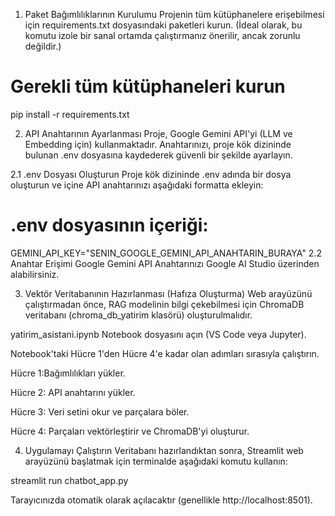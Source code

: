 1. Paket Bağımlılıklarının Kurulumu
Projenin tüm kütüphanelere erişebilmesi için requirements.txt dosyasındaki paketleri kurun. (İdeal olarak, bu komutu izole bir sanal ortamda çalıştırmanız önerilir, ancak zorunlu değildir.)

# Gerekli tüm kütüphaneleri kurun
pip install -r requirements.txt

2. API Anahtarının Ayarlanması
Proje, Google Gemini API'yi (LLM ve Embedding için) kullanmaktadır. Anahtarınızı, proje kök dizininde bulunan .env dosyasına kaydederek güvenli bir şekilde ayarlayın.

2.1 .env Dosyası Oluşturun
Proje kök dizininde .env adında bir dosya oluşturun ve içine API anahtarınızı aşağıdaki formatta ekleyin:

# .env dosyasının içeriği:
GEMINI_API_KEY="SENIN_GOOGLE_GEMINI_API_ANAHTARIN_BURAYA"
2.2 Anahtar Erişimi
Google Gemini API Anahtarınızı Google AI Studio üzerinden alabilirsiniz.

3. Vektör Veritabanının Hazırlanması (Hafıza Oluşturma)
Web arayüzünü çalıştırmadan önce, RAG modelinin bilgi çekebilmesi için ChromaDB veritabanı (chroma_db_yatirim klasörü) oluşturulmalıdır.

yatirim_asistani.ipynb Notebook dosyasını açın (VS Code veya Jupyter).

Notebook'taki Hücre 1'den Hücre 4'e kadar olan adımları sırasıyla çalıştırın.

Hücre 1:Bağımlılıkları yükler.

Hücre 2: API anahtarını yükler.

Hücre 3: Veri setini okur ve parçalara böler.

Hücre 4: Parçaları vektörleştirir ve ChromaDB'yi oluşturur.

4. Uygulamayı Çalıştırın
Veritabanı hazırlandıktan sonra, Streamlit web arayüzünü başlatmak için terminalde aşağıdaki komutu kullanın:

streamlit run chatbot_app.py

Tarayıcınızda otomatik olarak açılacaktır (genellikle http://localhost:8501).
